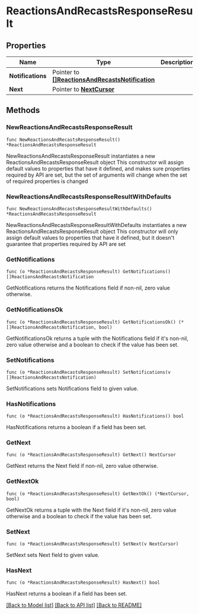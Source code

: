 # ReactionsAndRecastsResponseResult

## Properties

Name | Type | Description | Notes
------------ | ------------- | ------------- | -------------
**Notifications** | Pointer to [**[]ReactionsAndRecastsNotification**](ReactionsAndRecastsNotification.md) |  | [optional] 
**Next** | Pointer to [**NextCursor**](NextCursor.md) |  | [optional] 

## Methods

### NewReactionsAndRecastsResponseResult

`func NewReactionsAndRecastsResponseResult() *ReactionsAndRecastsResponseResult`

NewReactionsAndRecastsResponseResult instantiates a new ReactionsAndRecastsResponseResult object
This constructor will assign default values to properties that have it defined,
and makes sure properties required by API are set, but the set of arguments
will change when the set of required properties is changed

### NewReactionsAndRecastsResponseResultWithDefaults

`func NewReactionsAndRecastsResponseResultWithDefaults() *ReactionsAndRecastsResponseResult`

NewReactionsAndRecastsResponseResultWithDefaults instantiates a new ReactionsAndRecastsResponseResult object
This constructor will only assign default values to properties that have it defined,
but it doesn't guarantee that properties required by API are set

### GetNotifications

`func (o *ReactionsAndRecastsResponseResult) GetNotifications() []ReactionsAndRecastsNotification`

GetNotifications returns the Notifications field if non-nil, zero value otherwise.

### GetNotificationsOk

`func (o *ReactionsAndRecastsResponseResult) GetNotificationsOk() (*[]ReactionsAndRecastsNotification, bool)`

GetNotificationsOk returns a tuple with the Notifications field if it's non-nil, zero value otherwise
and a boolean to check if the value has been set.

### SetNotifications

`func (o *ReactionsAndRecastsResponseResult) SetNotifications(v []ReactionsAndRecastsNotification)`

SetNotifications sets Notifications field to given value.

### HasNotifications

`func (o *ReactionsAndRecastsResponseResult) HasNotifications() bool`

HasNotifications returns a boolean if a field has been set.

### GetNext

`func (o *ReactionsAndRecastsResponseResult) GetNext() NextCursor`

GetNext returns the Next field if non-nil, zero value otherwise.

### GetNextOk

`func (o *ReactionsAndRecastsResponseResult) GetNextOk() (*NextCursor, bool)`

GetNextOk returns a tuple with the Next field if it's non-nil, zero value otherwise
and a boolean to check if the value has been set.

### SetNext

`func (o *ReactionsAndRecastsResponseResult) SetNext(v NextCursor)`

SetNext sets Next field to given value.

### HasNext

`func (o *ReactionsAndRecastsResponseResult) HasNext() bool`

HasNext returns a boolean if a field has been set.


[[Back to Model list]](../README.md#documentation-for-models) [[Back to API list]](../README.md#documentation-for-api-endpoints) [[Back to README]](../README.md)


